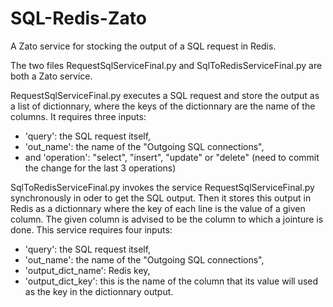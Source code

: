 # SQL-Redis-Zato
A Zato service for stocking the output of a SQL request in Redis.

The two files RequestSqlServiceFinal.py and SqlToRedisServiceFinal.py are both a Zato service. 

RequestSqlServiceFinal.py executes a SQL request and store the output as a list of dictionnary, where the keys of the dictionnary are the name of the columns. It requires three inputs: 
 - 'query': the SQL request itself, 
 - 'out_name': the name of the "Outgoing SQL connections",
 - and 'operation': "select", "insert", "update" or "delete" (need to commit the change for the last 3 operations)

SqlToRedisServiceFinal.py invokes the service RequestSqlServiceFinal.py synchronously in oder to get the SQL output. Then it stores this output in Redis as a dictionnary where the key of each line is the value of a given column. The given column is advised to be the column to which a jointure is done. This service requires four inputs:
 - 'query': the SQL request itself, 
 - 'out_name': the name of the "Outgoing SQL connections",
 - 'output_dict_name': Redis key, 
 - 'output_dict_key': this is the name of the column that its value will used as the key in the dictionnary output. 


